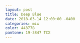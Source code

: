 ```yaml
---
layout: post
title: Deep Blue
date: 2018-03-14 12:00:00 -0400
categories: mix
color: 44377B
pantone: 19-3847 TCX
---
```

